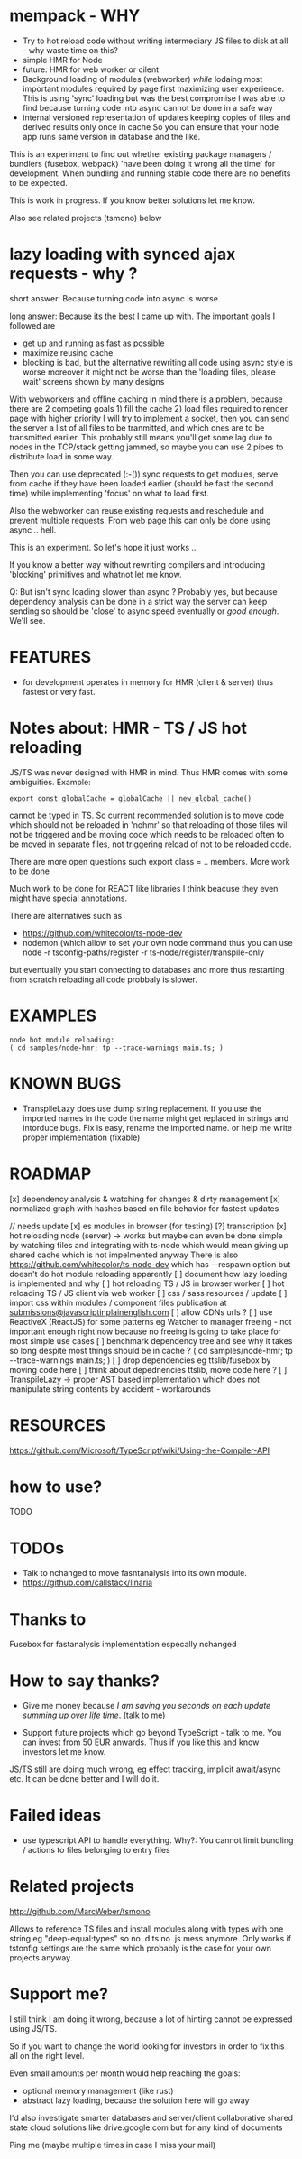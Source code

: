 mempack - WHY
=============
* Try to hot reload code without writing intermediary JS files to disk at all - why waste time on this?
* simple HMR for Node
* future: HMR for web worker or cilent
* Background loading of modules (webworker) *while* lodaing most important modules required by page first
  maximizing user experience.
  This is using 'sync' loading but was the best compromise I was able to find because turning code into async cannot be done in a safe way
* internal versioned representation of updates keeping copies of files and derived results only once in cache
  So you can ensure that your node app runs same version in database and the like.

This is an experiment to find out whether existing package managers / bundlers (fusebox, webpack)
'have been doing it wrong all the time' for development. When bundling and running stable code there
are no benefits to be expected.

This is work in progress. If you know better solutions let me know.

Also see  related projects (tsmono) below

lazy loading with synced ajax requests - why ?
=========================
short answer: Because turning code into async is worse.

long answer: Because its the best I came up with. The important goals I followed are
* get up and running as fast as possible
* maximize reusing cache
* blocking is bad, but the alternative rewriting all code using async style is worse
  moreover it might not be worse than the 'loading files, please wait' screens shown by many designs

With webworkers and offline caching in mind there is a problem, because there are 2 competing goals
    1) fill the cache
    2) load files required to render page with higher priority
I will try to implement a socket, then you can send the server a list of all files to be tranmitted, and which ones
are to be transmitted eariler. This probably still means you'll get some lag due to nodes in the TCP/stack getting jammed,
so maybe you can use 2 pipes to distribute load in some way.

Then you can use deprecated (:-())  sync requests to get modules, serve from cache if they have been loaded earlier (should be fast the second time) while implementing 'focus' on what to load first.

Also the webworker can reuse existing requests and reschedule and prevent multiple requests.
From web page this can only be done using async .. hell.

This is an experiment. So let's hope it just works ..

If you know a better way without rewriting compilers and introducing 'blocking' primitives and whatnot let me know.

Q: But isn't sync loading slower than async ? Probably yes, but because dependency analysis can be done in a strict way
   the server can keep sending so should be 'close' to async speed eventually or *good enough*. We'll see.

FEATURES
========
* for development operates in memory for HMR (client & server) thus fastest or very fast.

Notes about: HMR - TS / JS hot reloading
========================================
JS/TS was never designed with HMR in mind.
Thus HMR comes with some ambiguities. Example:

```JS
export const globalCache = globalCache || new_global_cache()
```

cannot be typed in TS. So current recommended solution is to move code which should not be reloaded in 'nohmr' so that reloading of those files will not be triggered and be moving code which needs to be reloaded often to be moved in separate files, not triggering reload of not to be reloaded code.

There are more open questions such export class = .. members. More work to be done

Much work to be done for REACT like libraries I think beacuse they even might have special annotations.

There are alternatives such as 
* https://github.com/whitecolor/ts-node-dev
* nodemon (which allow to set your own node command thus you can use node  -r tsconfig-paths/register -r ts-node/register/transpile-only

but eventually you start connecting to databases and more thus restarting from scratch reloading all code probbaly is slower.
 
EXAMPLES
========
    node hot module reloading:
    ( cd samples/node-hmr; tp --trace-warnings main.ts; )

KNOWN BUGS
=========
* TranspileLazy does use dump string replacement. If you use the imported names in the code the 
   name might get replaced in strings and intorduce bugs. Fix is easy, rename the imported name.
   or help me write proper implementation
   (fixable)

ROADMAP
=======
[x] dependency analysis & watching for changes & dirty management
[x] normalized graph with hashes based on file behavior for fastest updates

// needs update
[x] es modules in browser (for testing)
[?] transcription
[x] hot reloading node (server)  -> works but maybe can even be done simple by watching files and integrating
    with ts-node which would mean giving up shared cache which is not impelmented anyway
    There is also https://github.com/whitecolor/ts-node-dev which has --respawn option but doesn't do hot module reloading apparently
[ ] document how lazy loading is implemented and why
[ ] hot reloading TS / JS in browser worker
[ ] hot reloading TS / JS client via web worker
[ ] css / sass resources / update
[ ] import css within modules / component files
    publication at submissions@javascriptinplainenglish.com
[ ] allow CDNs urls ?
[ ] use ReactiveX (ReactJS) for some patterns eg Watcher to manager freeing
    - not important enough right now because no freeing is going to take place
    for most simple use cases
[ ] benchmark dependency tree and see why it takes so long despite most things should be in cache ?
    ( cd samples/node-hmr; tp --trace-warnings main.ts; )
[ ] drop dependencies eg ttslib/fusebox by moving code here
[ ] think about depednencies ttslib, move code here ?
[ ] TranspileLazy -> proper AST based implementation which does not
    manipulate string contents by accident - workarounds


RESOURCES
=========
https://github.com/Microsoft/TypeScript/wiki/Using-the-Compiler-API



how to use?
==========
TODO


TODOs
=====
* Talk to nchanged to move fasntanalysis into its own module.
* https://github.com/callstack/linaria


Thanks to
=========
Fusebox for fastanalysis implementation especally nchanged


How to say thanks?
==================

* Give me money because *I am saving you seconds on each update summing up over life time*.
  (talk to me)

* Support future projects which go beyond TypeScript - talk to me. You can
  invest from 50 EUR anwards. Thus if you like this and know investors let me
  know.

JS/TS still are doing much wrong, eg effect tracking, implicit await/async etc.
It can be done better and I will do it.


Failed ideas
============

* use typescript API to handle everything.
  Why?: You cannot limit bundling / actions to files belonging to entry files


Related projects
================
http://github.com/MarcWeber/tsmono

Allows to reference TS files and install modules along with types with one
string eg "deep-equal:types" so no .d.ts no .js mess anymore.
Only works if tstonfig settings are the same which probably is the case for
your own projects anyway.


Support me?
===========
I still think I am doing it wrong, because a lot of hinting cannot be expressed using JS/TS.

So if you want to change the world looking for investors in order to fix this all on the right level.

Even small amounts per month would help reaching the goals:
- optional memory management (like rust)
- abstract lazy loading, because the solution here will go away

I'd also investigate smarter databases and server/client collaborative shared state cloud solutions
like drive.google.com but for any kind of documents

Ping me (maybe multiple times in case I miss your mail)